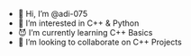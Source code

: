 - 👀 Hi, I’m @adi-075
- 👋 I’m interested in C++ & Python
- 😈 I’m currently learning C++ Basics
- 👻 I’m looking to collaborate on C++ Projects

<!---
adi-075/adi-075 is a ✨ special ✨ repository because its `README.md` (this file) appears on your GitHub profile.
You can click the Preview link to take a look at your changes.
--->
